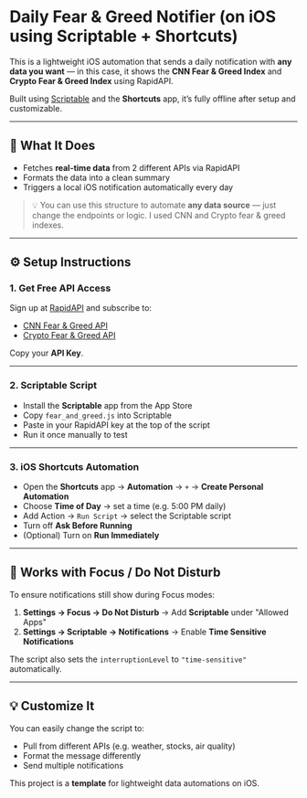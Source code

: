 # Daily Fear & Greed Notifier (on iOS using Scriptable + Shortcuts)

This is a lightweight iOS automation that sends a daily notification with **any data you want** — in this case, it shows the **CNN Fear & Greed Index** and **Crypto Fear & Greed Index** using RapidAPI.

Built using [Scriptable](https://apps.apple.com/app/scriptable/id1405459188) and the **Shortcuts** app, it’s fully offline after setup and customizable.

---

## 🚀 What It Does

- Fetches **real-time data** from 2 different APIs via RapidAPI
- Formats the data into a clean summary
- Triggers a local iOS notification automatically every day

> 💡 You can use this structure to automate **any data source** — just change the endpoints or logic. I used CNN and Crypto fear & greed indexes.

---

## ⚙️ Setup Instructions

### 1. Get Free API Access

Sign up at [RapidAPI](https://rapidapi.com/) and subscribe to:

- [CNN Fear & Greed API](https://rapidapi.com/portals/api/fear-and-greed-index)
- [Crypto Fear & Greed API](https://rapidapi.com/Onshobgdan-5SUbvWmtd0U/api/crypto-fear-greed-index2)

Copy your **API Key**.

---

### 2. Scriptable Script

- Install the **Scriptable** app from the App Store
- Copy `fear_and_greed.js` into Scriptable
- Paste in your RapidAPI key at the top of the script
- Run it once manually to test

---

### 3. iOS Shortcuts Automation

- Open the **Shortcuts** app → **Automation** → `+` → **Create Personal Automation**
- Choose **Time of Day** → set a time (e.g. 5:00 PM daily)
- Add Action → `Run Script` → select the Scriptable script
- Turn off **Ask Before Running**
- (Optional) Turn on **Run Immediately**

---

## 🔕 Works with Focus / Do Not Disturb

To ensure notifications still show during Focus modes:

1. **Settings → Focus → Do Not Disturb** → Add **Scriptable** under "Allowed Apps"
2. **Settings → Scriptable → Notifications** → Enable **Time Sensitive Notifications**

The script also sets the `interruptionLevel` to `"time-sensitive"` automatically.

---

## 💡 Customize It

You can easily change the script to:
- Pull from different APIs (e.g. weather, stocks, air quality)
- Format the message differently
- Send multiple notifications

This project is a **template** for lightweight data automations on iOS.


